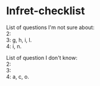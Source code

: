# Infret-checklist

List of questions I'm not sure about:  
2:   
3: g, h, i, l.  
4: i, n. 

List of question I don't know:  
2:  
3:  
4: a, c, o. 
